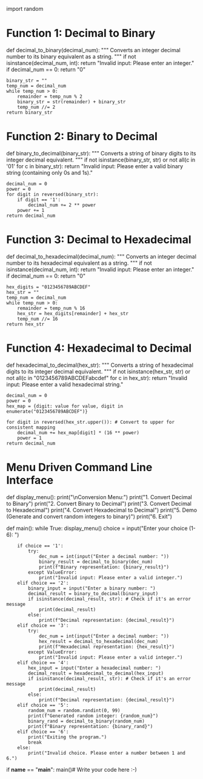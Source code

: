 import random

# Function 1: Decimal to Binary
def decimal_to_binary(decimal_num):
    """
    Converts an integer decimal number to its binary equivalent as a string.
    """
    if not isinstance(decimal_num, int):
        return "Invalid input: Please enter an integer."
    if decimal_num == 0:
        return "0"
    
    binary_str = ""
    temp_num = decimal_num
    while temp_num > 0:
        remainder = temp_num % 2
        binary_str = str(remainder) + binary_str
        temp_num //= 2
    return binary_str

# Function 2: Binary to Decimal
def binary_to_decimal(binary_str):
    """
    Converts a string of binary digits to its integer decimal equivalent.
    """
    if not isinstance(binary_str, str) or not all(c in '01' for c in binary_str):
        return "Invalid input: Please enter a valid binary string (containing only 0s and 1s)."
    
    decimal_num = 0
    power = 0
    for digit in reversed(binary_str):
        if digit == '1':
            decimal_num += 2 ** power
        power += 1
    return decimal_num

# Function 3: Decimal to Hexadecimal
def decimal_to_hexadecimal(decimal_num):
    """
    Converts an integer decimal number to its hexadecimal equivalent as a string.
    """
    if not isinstance(decimal_num, int):
        return "Invalid input: Please enter an integer."
    if decimal_num == 0:
        return "0"
    
    hex_digits = "0123456789ABCDEF"
    hex_str = ""
    temp_num = decimal_num
    while temp_num > 0:
        remainder = temp_num % 16
        hex_str = hex_digits[remainder] + hex_str
        temp_num //= 16
    return hex_str

# Function 4: Hexadecimal to Decimal
def hexadecimal_to_decimal(hex_str):
    """
    Converts a string of hexadecimal digits to its integer decimal equivalent.
    """
    if not isinstance(hex_str, str) or not all(c in "0123456789ABCDEFabcdef" for c in hex_str):
        return "Invalid input: Please enter a valid hexadecimal string."
    
    decimal_num = 0
    power = 0
    hex_map = {digit: value for value, digit in enumerate("0123456789ABCDEF")}
    
    for digit in reversed(hex_str.upper()): # Convert to upper for consistent mapping
        decimal_num += hex_map[digit] * (16 ** power)
        power = 1
    return decimal_num

# Menu Driven Command Line Interface
def display_menu():
    print("\nConversion Menu:")
    print("1. Convert Decimal to Binary")
    print("2. Convert Binary to Decimal")
    print("3. Convert Decimal to Hexadecimal")
    print("4. Convert Hexadecimal to Decimal")
    print("5. Demo (Generate and convert random integers to binary)")
    print("6. Exit")

def main():
    while True:
        display_menu()
        choice = input("Enter your choice (1-6): ")

        if choice == '1':
            try:
                dec_num = int(input("Enter a decimal number: "))
                binary_result = decimal_to_binary(dec_num)
                print(f"Binary representation: {binary_result}")
            except ValueError:
                print("Invalid input: Please enter a valid integer.")
        elif choice == '2':
            binary_input = input("Enter a binary number: ")
            decimal_result = binary_to_decimal(binary_input)
            if isinstance(decimal_result, str): # Check if it's an error message
                print(decimal_result)
            else:
                print(f"Decimal representation: {decimal_result}")
        elif choice == '3':
            try:
                dec_num = int(input("Enter a decimal number: "))
                hex_result = decimal_to_hexadecimal(dec_num)
                print(f"Hexadecimal representation: {hex_result}")
            except ValueError:
                print("Invalid input: Please enter a valid integer.")
        elif choice == '4':
            hex_input = input("Enter a hexadecimal number: ")
            decimal_result = hexadecimal_to_decimal(hex_input)
            if isinstance(decimal_result, str): # Check if it's an error message
                print(decimal_result)
            else:
                print(f"Decimal representation: {decimal_result}")
        elif choice == '5':
            random_num = random.randint(0, 99)
            print(f"Generated random integer: {random_num}")
            binary_rand = decimal_to_binary(random_num)
            print(f"Binary representation: {binary_rand}")
        elif choice == '6':
            print("Exiting the program.")
            break
        else:
            print("Invalid choice. Please enter a number between 1 and 6.")

if __name__ == "__main__":
    main()# Write your code here :-)
